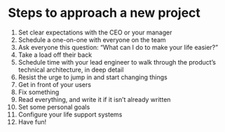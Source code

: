 # Steps to approach a new project

1. Set clear expectations with the CEO or your manager
2. Schedule a one-on-one with everyone on the team
3. Ask everyone this question: “What can I do to make your life easier?”
4. Take a load off their back
5. Schedule time with your lead engineer to walk through the product’s technical architecture, in deep detail
6. Resist the urge to jump in and start changing things
7. Get in front of your users
8. Fix something
9. Read everything, and write it if it isn’t already written
10. Set some personal goals
11. Configure your life support systems
12. Have fun!
